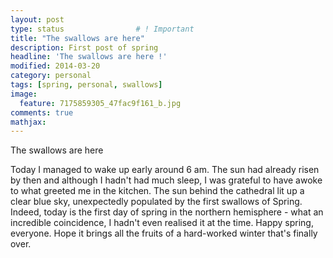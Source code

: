 ```yaml
---
layout: post
type: status                # ! Important
title: "The swallows are here"     
description: First post of spring  
headline: 'The swallows are here !'       
modified: 2014-03-20
category: personal
tags: [spring, personal, swallows]
image: 
  feature: 7175859305_47fac9f161_b.jpg
comments: true
mathjax:
---
```


The swallows are here

Today I managed to wake up early around 6 am. The sun had already risen by then and although I hadn't had much sleep, I was grateful to have awoke to what greeted me in the kitchen. The sun behind the cathedral lit up a clear blue sky, unexpectedly populated by the first swallows of Spring. Indeed, today is the first day of spring in the northern hemisphere - what an incredible coincidence, I hadn't even realised it at the time. Happy spring, everyone. Hope it brings all the fruits of a hard-worked winter that's finally over.
